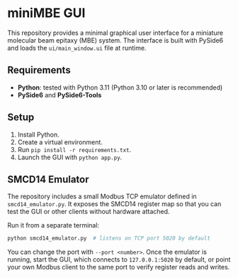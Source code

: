 # miniMBE GUI

This repository provides a minimal graphical user interface for a miniature molecular beam epitaxy (MBE) system.  The interface is built with PySide6 and loads the `ui/main_window.ui` file at runtime.

## Requirements

* **Python**: tested with Python 3.11 (Python 3.10 or later is recommended)
* **PySide6** and **PySide6-Tools**

## Setup

1. Install Python.
2. Create a virtual environment.
3. Run `pip install -r requirements.txt`.
4. Launch the GUI with `python app.py`.

## SMCD14 Emulator

The repository includes a small Modbus TCP emulator defined in
`smcd14_emulator.py`. It exposes the SMCD14 register map so that you can test
the GUI or other clients without hardware attached.

Run it from a separate terminal:

```bash
python smcd14_emulator.py  # listens on TCP port 5020 by default
```

You can change the port with `--port <number>`. Once the emulator is running,
start the GUI, which connects to `127.0.0.1:5020` by default, or point your own
Modbus client to the same port to verify register reads and writes.
